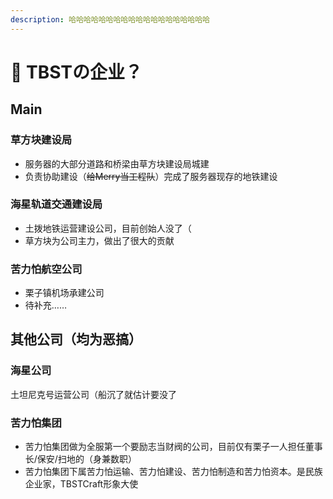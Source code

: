 ```yaml
---
description: 哈哈哈哈哈哈哈哈哈哈哈哈哈哈哈哈哈哈哈
---
```


# 🤣 TBSTの企业？

## Main

### 草方块建设局

* 服务器的大部分道路和桥梁由草方块建设局城建
* 负责协助建设（~~给Merry当工程队~~）完成了服务器现存的地铁建设

### 海星轨道交通建设局

* 土拨地铁运营建设公司，目前创始人没了（
* 草方块为公司主力，做出了很大的贡献

### 苦力怕航空公司

* 栗子镇机场承建公司
* 待补充……

## 其他公司（均为恶搞）

### 海星公司

土坦尼克号运营公司（船沉了就估计要没了

### 苦力怕集团

* 苦力怕集团做为全服第一个要励志当财阀的公司，目前仅有栗子一人担任董事长/保安/扫地的（身兼数职）
* 苦力怕集团下属苦力怕运输、苦力怕建设、苦力怕制造和苦力怕资本。是民族企业家，TBSTCraft形象大使







